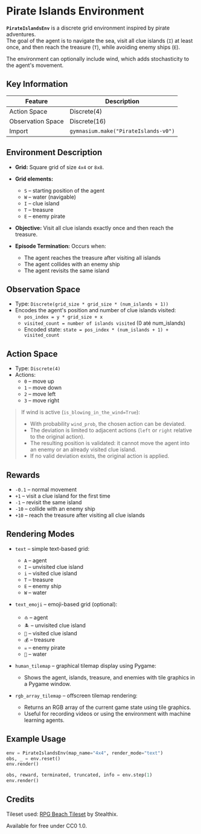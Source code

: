 # Pirate Islands Environment

**`PirateIslandsEnv`** is a discrete grid environment inspired by pirate adventures.  
The goal of the agent is to navigate the sea, visit all clue islands (`I`) at least once, and then reach the treasure (`T`), while avoiding enemy ships (`E`).

The environment can optionally include wind, which adds stochasticity to the agent's movement.

## Key Information

| Feature            | Description                                 |
|-------------------|---------------------------------------------|
| Action Space       | Discrete(4)                                 |
| Observation Space  | Discrete(16)                                |
| Import             | `gymnasium.make("PirateIslands-v0")`       |

## Environment Description

- **Grid:** Square grid of size `4x4` or `8x8`.  
- **Grid elements:**
  - `S` – starting position of the agent
  - `W` – water (navigable)
  - `I` – clue island
  - `T` – treasure
  - `E` – enemy pirate

- **Objective:** Visit all clue islands exactly once and then reach the treasure.  
- **Episode Termination:** Occurs when:
  - The agent reaches the treasure after visiting all islands
  - The agent collides with an enemy ship
  - The agent revisits the same island

## Observation Space

- Type: `Discrete(grid_size * grid_size * (num_islands + 1))`  
- Encodes the agent's position and number of clue islands visited:
  - `pos_index = y * grid_size + x`
  - `visited_count = number of islands visited` (0 até num_islands)
  - Encoded state: `state = pos_index * (num_islands + 1) + visited_count`

## Action Space

- Type: `Discrete(4)`  
- Actions:
  - `0` – move up
  - `1` – move down
  - `2` – move left
  - `3` – move right

> If wind is active (`is_blowing_in_the_wind=True`):  
> - With probability `wind_prob`, the chosen action can be deviated.  
> - The deviation is limited to adjacent actions (`left` or `right` relative to the original action).  
> - The resulting position is validated: it cannot move the agent into an enemy or an already visited clue island.  
> - If no valid deviation exists, the original action is applied.

## Rewards

- `-0.1` – normal movement
- `+1` – visit a clue island for the first time
- `-1` – revisit the same island
- `-10` – collide with an enemy ship
- `+10` – reach the treasure after visiting all clue islands

## Rendering Modes

- `text` – simple text-based grid:
  - `A` – agent
  - `I` – unvisited clue island
  - `i` – visited clue island
  - `T` – treasure
  - `E` – enemy ship
  - `W` – water

- `text_emoji` – emoji-based grid (optional):
  - `⛵` – agent
  - `🏝️` – unvisited clue island
  - `🚩` – visited clue island
  - `💰` – treasure
  - `☠️` – enemy pirate
  - `🌊` – water

- `human_tilemap` – graphical tilemap display using Pygame:
  - Shows the agent, islands, treasure, and enemies with tile graphics in a Pygame window.

- `rgb_array_tilemap` – offscreen tilemap rendering:
  - Returns an RGB array of the current game state using tile graphics.
  - Useful for recording videos or using the environment with machine learning agents.

## Example Usage

```python
env = PirateIslandsEnv(map_name="4x4", render_mode="text")
obs, _ = env.reset()
env.render()

obs, reward, terminated, truncated, info = env.step(1)
env.render()
```

## Credits

Tileset used: [RPG Beach Tileset](https://stealthix.itch.io/rpg-beach-tileset) by Stealthix.

Available for free under CC0 1.0.